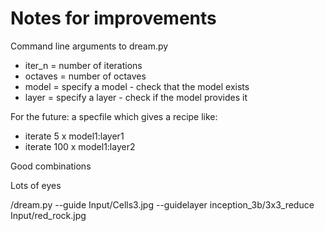 Notes for improvements
======================

Command line arguments to dream.py

- iter_n = number of iterations
- octaves = number of octaves
- model = specify a model    - check that the model exists
- layer = specify a layer    - check if the model provides it

For the future: a specfile which gives a recipe like:

- iterate 5 x model1:layer1
- iterate 100 x model1:layer2


Good combinations

Lots of eyes

/dream.py --guide Input/Cells3.jpg --guidelayer inception_3b/3x3_reduce Input/red_rock.jpg
